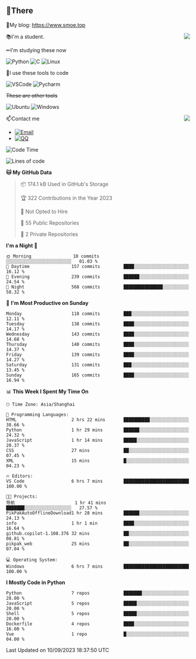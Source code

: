 
## 👏There

📰My blog: https://www.smoe.top

<img align="right" src="https://github-readme-stats.vercel.app/api/top-langs/?username=AkashiCoin"/>


📚I'm a student.

✏I'm studying these now

![Python](https://img.shields.io/badge/-Python-blue?style=flat-square&logo=Python&logoColor=fff)
![C](https://img.shields.io/badge/-C-585858?style=flat-square&logo=C&logoColor=fff)
![Linux](https://img.shields.io/badge/-Linux-black?style=flat-square&logo=Linux&logoColor=fff)

🔨I use these tools to code

![VSCode](https://img.shields.io/badge/-VSCode-blue?style=flat-square&logo=visualstudiocode&logoColor=fff)
![Pycharm](https://img.shields.io/badge/-Pycharm-green?style=flat-square&logo=pycharm&logoColor=fff)

 ~~These are other tools~~

![Ubuntu](https://img.shields.io/badge/-Ubuntu-orange?style=flat-square&logo=Ubuntu&logoColor=fff)
![Windows](https://img.shields.io/badge/-Windows-blue?style=flat-square&logo=Windows&logoColor=fff)

<img align="right" src="https://github-readme-stats.vercel.app/api?username=AkashiCoin" />


📫Contact me

* [![Email](https://img.shields.io/badge/Email-l1040186796@gmail.com-1?style=social&logoColor=fff)](mailto:l1040186796@gmail.com)
* [![QQ](https://img.shields.io/badge/QQ-1040186796-1?style=social&logoColor=fff)](tencent://AddContact/?fromId=45&fromSubId=1&subcmd=all&uin=1040186796&website=www.oicqzone.com)

<!--START_SECTION:waka-->
![Code Time](http://img.shields.io/badge/Code%20Time-874%20hrs%2022%20mins-blue)

![Lines of code](https://img.shields.io/badge/From%20Hello%20World%20I%27ve%20Written-242.7%20thousand%20lines%20of%20code-blue)

**🐱 My GitHub Data** 

> 📦 174.1 kB Used in GitHub's Storage 
 > 
> 🏆 322 Contributions in the Year 2023
 > 
> 🚫 Not Opted to Hire
 > 
> 📜 55 Public Repositories 
 > 
> 🔑 2 Private Repositories 
 > 
**I'm a Night 🦉** 

```text
🌞 Morning                10 commits          ░░░░░░░░░░░░░░░░░░░░░░░░░   01.03 % 
🌆 Daytime                157 commits         ████░░░░░░░░░░░░░░░░░░░░░   16.12 % 
🌃 Evening                239 commits         ██████░░░░░░░░░░░░░░░░░░░   24.54 % 
🌙 Night                  568 commits         ███████████████░░░░░░░░░░   58.32 % 
```
📅 **I'm Most Productive on Sunday** 

```text
Monday                   118 commits         ███░░░░░░░░░░░░░░░░░░░░░░   12.11 % 
Tuesday                  138 commits         ████░░░░░░░░░░░░░░░░░░░░░   14.17 % 
Wednesday                143 commits         ████░░░░░░░░░░░░░░░░░░░░░   14.68 % 
Thursday                 140 commits         ████░░░░░░░░░░░░░░░░░░░░░   14.37 % 
Friday                   139 commits         ████░░░░░░░░░░░░░░░░░░░░░   14.27 % 
Saturday                 131 commits         ███░░░░░░░░░░░░░░░░░░░░░░   13.45 % 
Sunday                   165 commits         ████░░░░░░░░░░░░░░░░░░░░░   16.94 % 
```


📊 **This Week I Spent My Time On** 

```text
🕑︎ Time Zone: Asia/Shanghai

💬 Programming Languages: 
HTML                     2 hrs 22 mins       ██████████░░░░░░░░░░░░░░░   38.66 % 
Python                   1 hr 29 mins        ██████░░░░░░░░░░░░░░░░░░░   24.32 % 
JavaScript               1 hr 14 mins        █████░░░░░░░░░░░░░░░░░░░░   20.37 % 
CSS                      27 mins             ██░░░░░░░░░░░░░░░░░░░░░░░   07.45 % 
XML                      15 mins             █░░░░░░░░░░░░░░░░░░░░░░░░   04.23 % 

🔥 Editors: 
VS Code                  6 hrs 7 mins        █████████████████████████   100.00 % 

🐱‍💻 Projects: 
导航                       1 hr 41 mins        ███████░░░░░░░░░░░░░░░░░░   27.57 % 
PikPakAutoOfflineDownload1 hr 28 mins        ██████░░░░░░░░░░░░░░░░░░░   24.13 % 
info                     1 hr 1 min          ████░░░░░░░░░░░░░░░░░░░░░   16.64 % 
github.copilot-1.108.376 32 mins             ██░░░░░░░░░░░░░░░░░░░░░░░   08.81 % 
pikpak_web               25 mins             ██░░░░░░░░░░░░░░░░░░░░░░░   07.04 % 

💻 Operating System: 
Windows                  6 hrs 7 mins        █████████████████████████   100.00 % 
```

**I Mostly Code in Python** 

```text
Python                   7 repos             ███████░░░░░░░░░░░░░░░░░░   28.00 % 
JavaScript               5 repos             █████░░░░░░░░░░░░░░░░░░░░   20.00 % 
Shell                    5 repos             █████░░░░░░░░░░░░░░░░░░░░   20.00 % 
Dockerfile               4 repos             ████░░░░░░░░░░░░░░░░░░░░░   16.00 % 
Vue                      1 repo              █░░░░░░░░░░░░░░░░░░░░░░░░   04.00 % 
```




 Last Updated on 10/09/2023 18:37:50 UTC
<!--END_SECTION:waka-->
